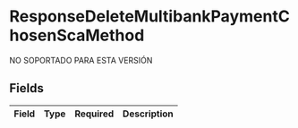 # ResponseDeleteMultibankPaymentChosenScaMethod

NO SOPORTADO PARA ESTA VERSIÓN


## Fields

| Field       | Type        | Required    | Description |
| ----------- | ----------- | ----------- | ----------- |